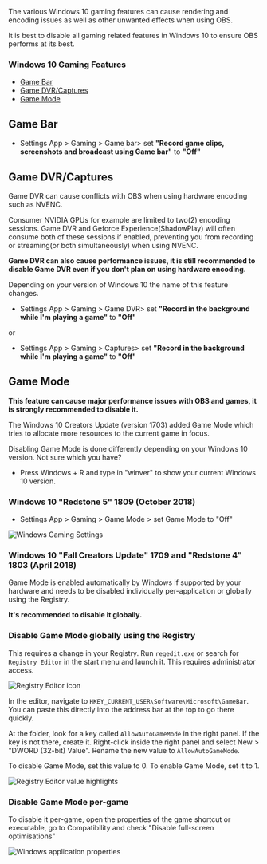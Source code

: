 The various Windows 10 gaming features can cause rendering and encoding issues as well as other unwanted effects when using OBS.

It is best to disable all gaming related features in Windows 10 to ensure OBS performs at its best.

### Windows 10 Gaming Features
* [Game Bar](#game-bar)
* [Game DVR/Captures](#game-dvrcaptures)
* [Game Mode](#game-mode)

##  Game Bar

* Settings App > Gaming > Game bar> set **"Record game clips, screenshots and broadcast using Game bar"** to **"Off"**

## Game DVR/Captures

Game DVR can cause conflicts with OBS when using hardware encoding such as NVENC. 

Consumer NVIDIA GPUs for example are limited to two(2) encoding sessions. Game DVR and Geforce Experience(ShadowPlay) will often consume both of these sessions if enabled, preventing you from recording or streaming(or both simultaneously) when using NVENC.

**Game DVR can also cause performance issues, it is still recommended to disable Game DVR even if you don't plan on using hardware encoding.**

Depending on your version of Windows 10 the name of this feature changes. 

* Settings App > Gaming > Game DVR> set **"Record in the background while I'm playing a game"** to **"Off"**

or

* Settings App > Gaming > Captures> set **"Record in the background while I'm playing a game"** to **"Off"**

## Game Mode
**This feature can cause major performance issues with OBS and games, it is strongly recommended to disable it.**

The Windows 10 Creators Update (version 1703) added Game Mode which tries to allocate more resources to the current game in focus. 

Disabling Game Mode is done differently depending on your Windows 10 version. Not sure which you have? 

* Press Windows + R and type in "winver" to show your current Windows 10 version.

### Windows 10 "Redstone 5" 1809 (October 2018)
* Settings App > Gaming > Game Mode > set Game Mode to "Off"

![Windows Gaming Settings](https://obsproject.com/images/wiki/2018-12-02_17-22-45_002xY.png)


### Windows 10 "Fall Creators Update" 1709 and "Redstone 4" 1803 (April 2018)
Game Mode is enabled automatically by Windows if supported by your hardware and needs to be disabled individually per-application or globally using the Registry. 

**It's recommended to disable it globally.**

### Disable Game Mode globally using the Registry

This requires a change in your Registry.
Run `regedit.exe` or search for `Registry Editor` in the start menu and launch it. This requires administrator access.

![Registry Editor icon](https://obsproject.com/images/wiki/2018-12-02_17-39-45_N5lKy.png)

In the editor, navigate to `HKEY_CURRENT_USER\Software\Microsoft\GameBar`. You can paste this directly into the address bar at the top to go there quickly.

At the folder, look for a key called `AllowAutoGameMode` in the right panel. If the key is not there, create it. Right-click inside the right panel and select New > "DWORD (32-bit) Value". Rename the new value to `AllowAutoGameMode`.

To disable Game Mode, set this value to 0. To enable Game Mode, set it to 1.

![Registry Editor value highlights](https://obsproject.com/images/wiki/2018-12-02_17-42-46_4NMtR.png)

### Disable Game Mode per-game

To disable it per-game, open the properties of the game shortcut or executable, go to Compatibility and check "Disable full-screen optimisations"

![Windows application properties](https://obsproject.com/images/wiki/2018-12-02_17-36-26_ZtKdV.png)